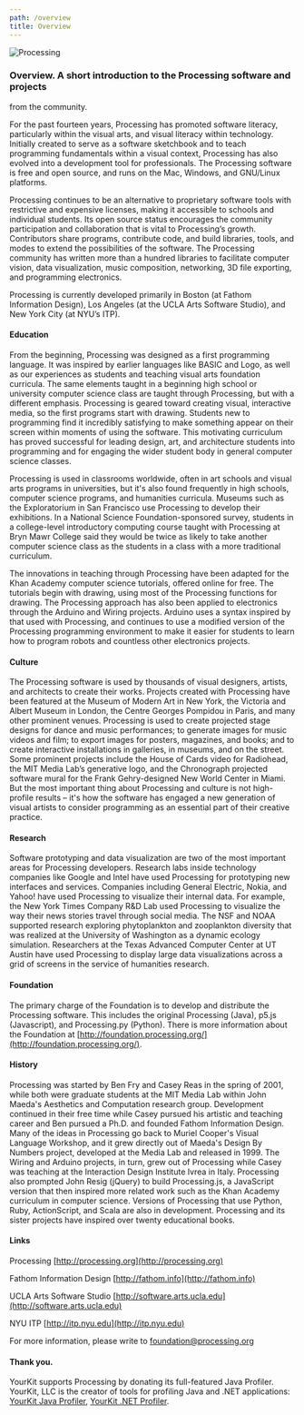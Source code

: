 ```yaml
---
path: /overview
title: Overview
---
```

  ![Processing](/assets/processing-social.jpg)
  ### Overview. A short introduction to the Processing software and projects
  from the community.


  For the past fourteen years, Processing has promoted software literacy,
  particularly within the visual arts, and visual literacy within technology.
  Initially created to serve as a software sketchbook and to teach programming
  fundamentals within a visual context, Processing has also evolved into a
  development tool for professionals. The Processing software is free and open
  source, and runs on the Mac, Windows, and GNU/Linux platforms.


  Processing continues to be an alternative to proprietary software tools with
  restrictive and expensive licenses, making it accessible to schools and
  individual students. Its open source status encourages the community
  participation and collaboration that is vital to Processing’s growth.
  Contributors share programs, contribute code, and build libraries, tools, and
  modes to extend the possibilities of the software. The Processing community
  has written more than a hundred libraries to facilitate computer vision, data
  visualization, music composition, networking, 3D file exporting, and
  programming electronics.


  Processing is currently developed primarily in Boston (at Fathom Information
  Design), Los Angeles (at the UCLA Arts Software Studio), and New York City (at
  NYU’s ITP).


  #### Education


  From the beginning, Processing was designed as a first programming language.
  It was inspired by earlier languages like BASIC and Logo, as well as our
  experiences as students and teaching visual arts foundation curricula. The
  same elements taught in a beginning high school or university computer science
  class are taught through Processing, but with a different emphasis. Processing
  is geared toward creating visual, interactive media, so the first programs
  start with drawing. Students new to programming find it incredibly satisfying
  to make something appear on their screen within moments of using the software.
  This motivating curriculum has proved successful for leading design, art, and
  architecture students into programming and for engaging the wider student body
  in general computer science classes.


  Processing is used in classrooms worldwide, often in art schools and visual
  arts programs in universities, but it's also found frequently in high schools,
  computer science programs, and humanities curricula. Museums such as the
  Exploratorium in San Francisco use Processing to develop their exhibitions. In
  a National Science Foundation-sponsored survey, students in a college-level
  introductory computing course taught with Processing at Bryn Mawr College said
  they would be twice as likely to take another computer science class as the
  students in a class with a more traditional curriculum.


  The innovations in teaching through Processing have been adapted for the Khan
  Academy computer science tutorials, offered online for free. The tutorials
  begin with drawing, using most of the Processing functions for drawing. The
  Processing approach has also been applied to electronics through the Arduino
  and Wiring projects. Arduino uses a syntax inspired by that used with
  Processing, and continues to use a modified version of the Processing
  programming environment to make it easier for students to learn how to program
  robots and countless other electronics projects.


  #### Culture


  The Processing software is used by thousands of visual designers, artists, and
  architects to create their works. Projects created with Processing have been
  featured at the Museum of Modern Art in New York, the Victoria and Albert
  Museum in London, the Centre Georges Pompidou in Paris, and many other
  prominent venues. Processing is used to create projected stage designs for
  dance and music performances; to generate images for music videos and film; to
  export images for posters, magazines, and books; and to create interactive
  installations in galleries, in museums, and on the street. Some prominent
  projects include the House of Cards video for Radiohead, the MIT Media Lab’s
  generative logo, and the Chronograph projected software mural for the Frank
  Gehry-designed New World Center in Miami. But the most important thing about
  Processing and culture is not high-profile results – it's how the software has
  engaged a new generation of visual artists to consider programming as an
  essential part of their creative practice.


  #### Research


  Software prototyping and data visualization are two of the most important
  areas for Processing developers. Research labs inside technology companies
  like Google and Intel have used Processing for prototyping new interfaces and
  services. Companies including General Electric, Nokia, and Yahoo! have used
  Processing to visualize their internal data. For example, the New York Times
  Company R&D Lab used Processing to visualize the way their news stories travel
  through social media. The NSF and NOAA supported research exploring
  phytoplankton and zooplankton diversity that was realized at the University of
  Washington as a dynamic ecology simulation. Researchers at the Texas Advanced
  Computer Center at UT Austin have used Processing to display large data
  visualizations across a grid of screens in the service of humanities research.


  #### Foundation


  The primary charge of the Foundation is to develop and distribute the
  Processing software. This includes the original Processing (Java), p5.js
  (Javascript), and Processing.py (Python). There is more information about the
  Foundation at
  [http://foundation.processing.org/](http://foundation.processing.org/).


  #### History


  Processing was started by Ben Fry and Casey Reas in the spring of 2001, while
  both were graduate students at the MIT Media Lab within John Maeda's
  Aesthetics and Computation research group. Development continued in their free
  time while Casey pursued his artistic and teaching career and Ben pursued a
  Ph.D. and founded Fathom Information Design. Many of the ideas in Processing
  go back to Muriel Cooper's Visual Language Workshop, and it grew directly out
  of Maeda's Design By Numbers project, developed at the Media Lab and released
  in 1999. The Wiring and Arduino projects, in turn, grew out of Processing
  while Casey was teaching at the Interaction Design Institute Ivrea in Italy.
  Processing also prompted John Resig (jQuery) to build Processing.js, a
  JavaScript version that then inspired more related work such as the Khan
  Academy curriculum in computer science. Versions of Processing that use
  Python, Ruby, ActionScript, and Scala are also in development. Processing and
  its sister projects have inspired over twenty educational books.


  #### Links


  Processing [http://processing.org](http://processing.org)  

  Fathom Information Design [http://fathom.info](http://fathom.info)  

  UCLA Arts Software Studio
  [http://software.arts.ucla.edu](http://software.arts.ucla.edu)  

  NYU ITP [http://itp.nyu.edu](http://itp.nyu.edu)  


  For more information, please write to foundation@processing.org


  #### Thank you.


  YourKit supports Processing by donating its full-featured Java Profiler.
  YourKit, LLC is the creator of tools for profiling Java and .NET applications:
  [YourKit Java Profiler](http://www.yourkit.com/java/profiler/index.jsp),
  [YourKit .NET Profiler](http://www.yourkit.com/.net/profiler/index.jsp).
